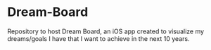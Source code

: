 # Dream-Board
Repository to host Dream Board, an iOS app created to visualize my dreams/goals I have that I want to achieve in the next 10 years.
